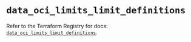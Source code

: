 # `data_oci_limits_limit_definitions`

Refer to the Terraform Registry for docs: [`data_oci_limits_limit_definitions`](https://registry.terraform.io/providers/oracle/oci/7.19.0/docs/data-sources/limits_limit_definitions).
